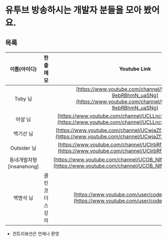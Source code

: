 # 유투브 방송하시는 개발자 분들을 모아 봤어요.


## 목록
| 이름(아이디)             | 한줄 메모    | Youtube Link                                                                                                         |
| :------------:           | :----------: | :------------:                                                                                                       |
| Toby 님                  |              | [https://www.youtube.com/channel/UCcqH2RV1-9ebRBhmN_uaSNg](https://www.youtube.com/channel/UCcqH2RV1-9ebRBhmN_uaSNg) |
| 아샬 님                  |              | [https://www.youtube.com/channel/UCLLncfeIYljE0o_yUw7MkcA](https://www.youtube.com/channel/UCLLncfeIYljE0o_yUw7MkcA) |
| 백기선 님                |              | [https://www.youtube.com/channel/UCwjaZf1WggZdbczi36bWlBA\(https://www.youtube.com/channel/UCwjaZf1WggZdbczi36bWlBA) |
| Outsider 님              |              | [https://www.youtube.com/channel/UCIrbRf4OP1FVlK_raJ3bfsw](https://www.youtube.com/channel/UCIrbRf4OP1FVlK_raJ3bfsw) |
| 동네개발자형[insanehong] |              | [https://www.youtube.com/channel/UCOB_NlfphKSQWwR6gcADhtQ](https://www.youtube.com/channel/UCOB_NlfphKSQWwR6gcADhtQ) | 
| 백명석 님                | 클린코더스 강의 | [https://www.youtube.com/user/codetemplate/feed](https://www.youtube.com/user/codetemplate/feed)                     |


* 컨트리뷰션은 언제나 환영
